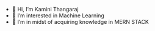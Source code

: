 - 👋 Hi, I’m Kamini Thangaraj
- 👀 I’m interested in Machine Learning
- 🌱 I’m in midst of acquiring knowledge in MERN STACK 

<!---
KaminiThangaraj/KaminiThangaraj is a ✨ special ✨ repository because its `README.md` (this file) appears on your GitHub profile.
You can click the Preview link to take a look at your changes.
--->
